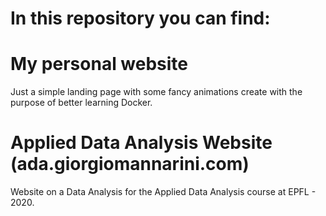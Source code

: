 # In this repository you can find:


# My personal website

Just a simple landing page with some fancy animations create with the purpose of better learning Docker.

# Applied Data Analysis Website (ada.giorgiomannarini.com)

Website on a Data Analysis for the Applied Data Analysis course at EPFL - 2020.
